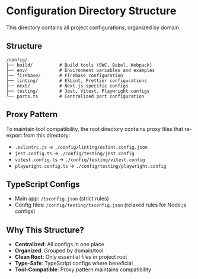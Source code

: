 # Configuration Directory Structure

This directory contains all project configurations, organized by domain.

## Structure

```
/config/
├── build/          # Build tools (SWC, Babel, Webpack)
├── env/            # Environment variables and examples
├── firebase/       # Firebase configuration
├── linting/        # ESLint, Prettier configurations
├── next/           # Next.js specific configs
├── testing/        # Jest, Vitest, Playwright configs
└── ports.ts        # Centralized port configuration
```

## Proxy Pattern

To maintain tool compatibility, the root directory contains proxy files that re-export from this directory:

- `.eslintrc.js` → `./config/linting/eslint.config.json`
- `jest.config.ts` → `./config/testing/jest.config`
- `vitest.config.ts` → `./config/testing/vitest.config`
- `playwright.config.ts` → `./config/testing/playwright.config`

## TypeScript Configs

- Main app: `/tsconfig.json` (strict rules)
- Config files: `/config/testing/tsconfig.json` (relaxed rules for Node.js configs)

## Why This Structure?

- **Centralized**: All configs in one place
- **Organized**: Grouped by domain/tool
- **Clean Root**: Only essential files in project root
- **Type-Safe**: TypeScript configs where beneficial
- **Tool-Compatible**: Proxy pattern maintains compatibility
